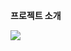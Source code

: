 **프로젝트 소개**

<img src="https://capsule-render.vercel.app/api?type=slice&color=0A0A0A&height=150&section=header&text=My%20Project&fontSize=90" />


